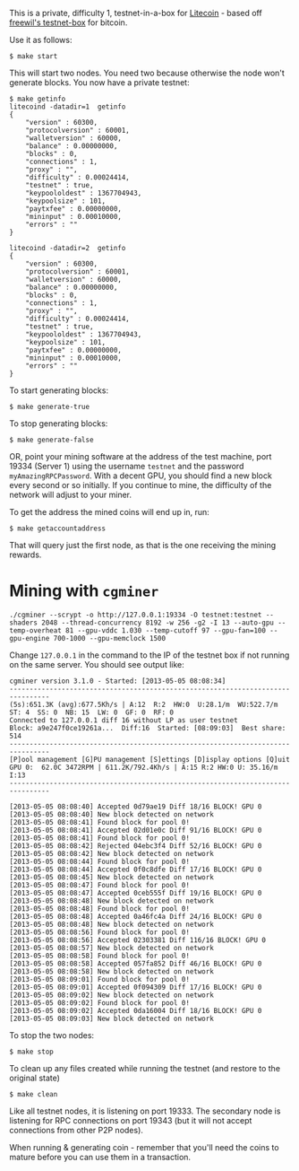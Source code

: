 This is a private, difficulty 1, testnet-in-a-box for [Litecoin](https://litecoin.info/) - based off [freewil's testnet-box](http://github.com/freewil/bitcoin-testnet-box) for bitcoin.

Use it as follows:

    $ make start

This will start two nodes. You need two because otherwise the node won't
generate blocks. You now have a private testnet:

    $ make getinfo
    litecoind -datadir=1  getinfo
    {
        "version" : 60300,
        "protocolversion" : 60001,
        "walletversion" : 60000,
        "balance" : 0.00000000,
        "blocks" : 0,
        "connections" : 1,
        "proxy" : "",
        "difficulty" : 0.00024414,
        "testnet" : true,
        "keypoololdest" : 1367704943,
        "keypoolsize" : 101,
        "paytxfee" : 0.00000000,
        "mininput" : 0.00010000,
        "errors" : ""
    }
    
    litecoind -datadir=2  getinfo
    {
        "version" : 60300,
        "protocolversion" : 60001,
        "walletversion" : 60000,
        "balance" : 0.00000000,
        "blocks" : 0,
        "connections" : 1,
        "proxy" : "",
        "difficulty" : 0.00024414,
        "testnet" : true,
        "keypoololdest" : 1367704943,
        "keypoolsize" : 101,
        "paytxfee" : 0.00000000,
        "mininput" : 0.00010000,
        "errors" : ""
    }


To start generating blocks:

    $ make generate-true
  
To stop generating blocks:

    $ make generate-false

OR, point your mining software at the address of the test machine, port 19334 (Server 1) using the username `testnet` and the password `myAmazingRPCPassword`. With a decent GPU, you should find a new block every second or so initially. If you continue to mine, the difficulty of the network will adjust to your miner.

To get the address the mined coins will end up in, run:

    $ make getaccountaddress

That will query just the first node, as that is the one receiving the mining rewards.

# Mining with `cgminer`

    ./cgminer --scrypt -o http://127.0.0.1:19334 -O testnet:testnet --shaders 2048 --thread-concurrency 8192 -w 256 -g2 -I 13 --auto-gpu --temp-overheat 81 --gpu-vddc 1.030 --temp-cutoff 97 --gpu-fan=100 --gpu-engine 700-1000 --gpu-memclock 1500

Change `127.0.0.1` in the command to the IP of the testnet box if not running on the same server. You should see output like:

    cgminer version 3.1.0 - Started: [2013-05-05 08:08:34]
    --------------------------------------------------------------------------------
    (5s):651.3K (avg):677.5Kh/s | A:12  R:2  HW:0  U:28.1/m  WU:522.7/m
    ST: 4  SS: 0  NB: 15  LW: 0  GF: 0  RF: 0
    Connected to 127.0.0.1 diff 16 without LP as user testnet
    Block: a9e247f0ce19261a...  Diff:16  Started: [08:09:03]  Best share: 514
    --------------------------------------------------------------------------------
    [P]ool management [G]PU management [S]ettings [D]isplay options [Q]uit
    GPU 0:  62.0C 3472RPM | 611.2K/792.4Kh/s | A:15 R:2 HW:0 U: 35.16/m I:13
    --------------------------------------------------------------------------------
    
    [2013-05-05 08:08:40] Accepted 0d79ae19 Diff 18/16 BLOCK! GPU 0
    [2013-05-05 08:08:40] New block detected on network
    [2013-05-05 08:08:41] Found block for pool 0!
    [2013-05-05 08:08:41] Accepted 02d01e0c Diff 91/16 BLOCK! GPU 0
    [2013-05-05 08:08:41] Found block for pool 0!
    [2013-05-05 08:08:42] Rejected 04ebc3f4 Diff 52/16 BLOCK! GPU 0
    [2013-05-05 08:08:42] New block detected on network
    [2013-05-05 08:08:44] Found block for pool 0!
    [2013-05-05 08:08:44] Accepted 0f0c8dfe Diff 17/16 BLOCK! GPU 0
    [2013-05-05 08:08:45] New block detected on network
    [2013-05-05 08:08:47] Found block for pool 0!
    [2013-05-05 08:08:47] Accepted 0ceb555f Diff 19/16 BLOCK! GPU 0
    [2013-05-05 08:08:48] New block detected on network
    [2013-05-05 08:08:48] Found block for pool 0!
    [2013-05-05 08:08:48] Accepted 0a46fc4a Diff 24/16 BLOCK! GPU 0
    [2013-05-05 08:08:48] New block detected on network
    [2013-05-05 08:08:56] Found block for pool 0!
    [2013-05-05 08:08:56] Accepted 02303381 Diff 116/16 BLOCK! GPU 0
    [2013-05-05 08:08:57] New block detected on network
    [2013-05-05 08:08:58] Found block for pool 0!
    [2013-05-05 08:08:58] Accepted 057fa852 Diff 46/16 BLOCK! GPU 0
    [2013-05-05 08:08:58] New block detected on network
    [2013-05-05 08:09:01] Found block for pool 0!
    [2013-05-05 08:09:01] Accepted 0f094309 Diff 17/16 BLOCK! GPU 0
    [2013-05-05 08:09:02] New block detected on network
    [2013-05-05 08:09:02] Found block for pool 0!
    [2013-05-05 08:09:02] Accepted 0da16004 Diff 18/16 BLOCK! GPU 0
    [2013-05-05 08:09:03] New block detected on network
  
To stop the two nodes:
  
    $ make stop
  
To clean up any files created while running the testnet 
(and restore to the original state)

    $ make clean

Like all testnet nodes, it is listening on port 19333.
The secondary node is listening for RPC connections on port 19343 (but it will not accept connections from other P2P nodes).

When running & generating coin - remember that you'll need the coins to mature before you can use them in a transaction.

